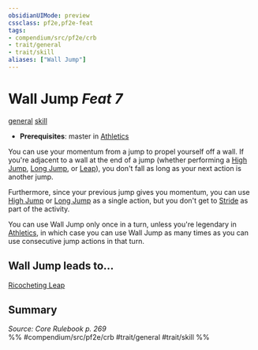 ```yaml
---
obsidianUIMode: preview
cssclass: pf2e,pf2e-feat
tags:
- compendium/src/pf2e/crb
- trait/general
- trait/skill
aliases: ["Wall Jump"]
---
```

# Wall Jump  *Feat 7*  
[general](/rules/traits/general.md)  [skill](/rules/traits/skill.md)  

- **Prerequisites**: master in [Athletics](/compendium/skills.md#Athletics)

You can use your momentum from a jump to propel yourself off a wall. If you're adjacent to a wall at the end of a jump (whether performing a [High Jump](/rules/actions/high-jump.md), [Long Jump](/rules/actions/long-jump.md), or [Leap](/rules/actions/leap.md)), you don't fall as long as your next action is another jump.

Furthermore, since your previous jump gives you momentum, you can use [High Jump](/rules/actions/high-jump.md) or [Long Jump](/rules/actions/long-jump.md) as a single action, but you don't get to [Stride](/rules/actions/stride.md) as part of the activity.

You can use Wall Jump only once in a turn, unless you're legendary in [Athletics](/compendium/skills.md#Athletics), in which case you can use Wall Jump as many times as you can use consecutive jump actions in that turn.

## Wall Jump leads to...

[Ricocheting Leap](/compendium/feats/ricocheting-leap-lome.md)

## Summary

*Source: Core Rulebook p. 269*  
%% #compendium/src/pf2e/crb #trait/general #trait/skill %%
